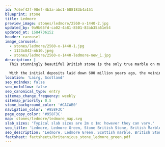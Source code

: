 ```yaml
---
id: 7c6ef42f-98ef-4b3a-abc1-688183b4a151
blueprint: stone
title: Ledmore
preview_image: stones/ledmore/2560-x-1440-2.jpg
updated_by: 9a9b65fd-ca02-4a81-8501-83ab35a51e54
updated_at: 1684736152
header: carousel
image_carousel:
  - stones/ledmore/2560-x-1440-1.jpg
  - 1123x842-mb10.jpeg
  - stones/ledmore/2560-x-1440-ledmore-new_1.jpg
description: |-
  This stunningly beautiful British stone is the only true marble on mainland Britain and is consequently treasured across the globe. Ledmore usually consists of large white veins resulting from calcium compounds, lime green veining originating from copper compounds, and greys and blacks from organic compounds; in short a facsimile of British geological history.

  With the initial deposits laid down 600 million years ago, the veining is relatively young at 430 million years.
location: 'Lairg, Scotland'
seo_noindex: false
seo_nofollow: false
seo_canonical_type: entry
sitemap_change_frequency: weekly
sitemap_priority: 0.5
stone_background_color: '#CACAB0'
navigation_color: '#958F3C'
page_copy_color: '#958F3C'
map: stones/ledmore/ledmore_map.svg
slab_sizes: 'Typical slab sizes are 2m x 1m: however they can vary.'
seo_title: 'Ledmore, Ledmore Green, Stone British Stone, British Marble.'
seo_description: 'Ledmore, Ledmore Green, Scottish marble. British Stone and British marble, Britannicus Stone, The Shining Stones of Britain, British Stone, and Marble.'
factsheet: factsheets/britannicus_stone_ledmore_green.pdf
---
```

